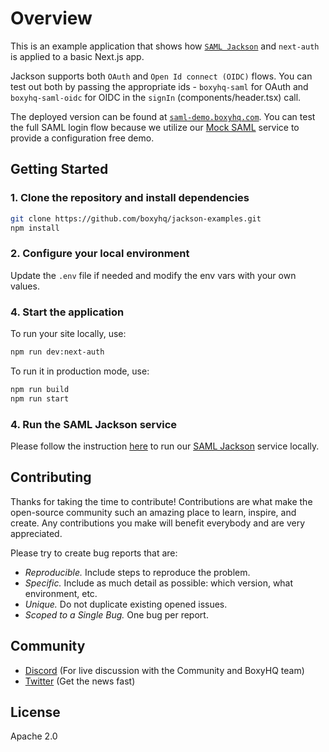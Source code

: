 # Overview

This is an example application that shows how [`SAML Jackson`](https://github.com/boxyhq/jackson) and `next-auth` is applied to a basic Next.js app.

Jackson supports both `OAuth` and `Open Id connect (OIDC)` flows. You can test out both by passing the appropriate ids - `boxyhq-saml` for OAuth and `boxyhq-saml-oidc` for OIDC in the `signIn` (components/header.tsx) call.

The deployed version can be found at [`saml-demo.boxyhq.com`](https://saml-demo.boxyhq.com). You can test the full SAML login flow because we utilize our [Mock SAML](https://mocksaml.com/) service to provide a configuration free demo.

## Getting Started

### 1. Clone the repository and install dependencies

```bash
git clone https://github.com/boxyhq/jackson-examples.git
npm install
```

### 2. Configure your local environment

Update the `.env` file if needed and modify the env vars with your own values.

### 4. Start the application

To run your site locally, use:

```bash
npm run dev:next-auth
```

To run it in production mode, use:

```bash
npm run build
npm run start
```

### 4. Run the SAML Jackson service

Please follow the instruction [here](https://boxyhq.com/docs/jackson/local-development) to run our [SAML Jackson](https://github.com/boxyhq/jackson) service locally.

## Contributing

Thanks for taking the time to contribute! Contributions are what make the open-source community such an amazing place to learn, inspire, and create. Any contributions you make will benefit everybody and are very appreciated.

Please try to create bug reports that are:

- _Reproducible._ Include steps to reproduce the problem.
- _Specific._ Include as much detail as possible: which version, what environment, etc.
- _Unique._ Do not duplicate existing opened issues.
- _Scoped to a Single Bug._ One bug per report.

## Community

- [Discord](https://discord.gg/uyb7pYt4Pa) (For live discussion with the Community and BoxyHQ team)
- [Twitter](https://twitter.com/BoxyHQ) (Get the news fast)

## License

Apache 2.0
